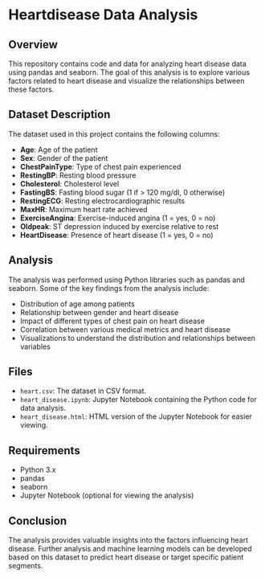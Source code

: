 # Heartdisease  Data Analysis



## Overview

This repository contains code and data for analyzing heart disease data using pandas and seaborn. The goal of this analysis is to explore various factors related to heart disease and visualize the relationships between these factors.

## Dataset Description

The dataset used in this project contains the following columns:

- **Age**: Age of the patient
- **Sex**: Gender of the patient
- **ChestPainType**: Type of chest pain experienced
- **RestingBP**: Resting blood pressure
- **Cholesterol**: Cholesterol level
- **FastingBS**: Fasting blood sugar (1 if > 120 mg/dl, 0 otherwise)
- **RestingECG**: Resting electrocardiographic results
- **MaxHR**: Maximum heart rate achieved
- **ExerciseAngina**: Exercise-induced angina (1 = yes, 0 = no)
- **Oldpeak**: ST depression induced by exercise relative to rest
- **HeartDisease**: Presence of heart disease (1 = yes, 0 = no)

## Analysis

The analysis was performed using Python libraries such as pandas and seaborn. Some of the key findings from the analysis include:

- Distribution of age among patients
- Relationship between gender and heart disease
- Impact of different types of chest pain on heart disease
- Correlation between various medical metrics and heart disease
- Visualizations to understand the distribution and relationships between variables

## Files

- `heart.csv`: The dataset in CSV format.
- `heart_disease.ipynb`: Jupyter Notebook containing the Python code for data analysis.
- `heart_disease.html`: HTML version of the Jupyter Notebook for easier viewing.

## Requirements

- Python 3.x
- pandas
- seaborn
- Jupyter Notebook (optional for viewing the analysis)

## Conclusion
The analysis provides valuable insights into the factors influencing heart disease. Further analysis and machine learning models can be developed based on this dataset to predict heart disease or target specific patient segments.
